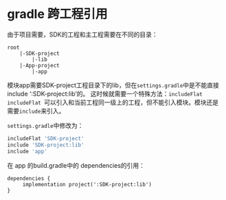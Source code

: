 # gradle 跨工程引用

由于项目需要，SDK的工程和主工程需要在不同的目录：

```
root
    |-SDK-project
        |-lib
    |-App-project
        |-app
```

模块app需要SDK-project工程目录下的lib，但在`settings.gradle`中是不能直接include ‘:SDK-project:lib’的。
这时候就需要一个特殊方法：`includeFlat`
`includeFlat `可以引入和当前工程同一级上的工程，但不能引入模块。模块还是需要`include`来引入。

`settings.gradle`中修改为：

```groovy
includeFlat 'SDK-project'
include 'SDK-project:lib'
include 'app'

```
在 app 的build.gradle中的 dependencies的引用：
```
dependencies {
     implementation project(':SDK-project:lib')
}
```
